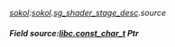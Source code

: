_[sokol](../../modules/sokol/sokol-module.md):[sokol](../../modules/sokol/sokol-module.md).[sg\_shader\_stage\_desc](../../modules/sokol/sokol-sg_shader_stage_desc.md).source_
##### Field source:[libc.const_char_t](../../modules/libc/libc-const_char_t.md) Ptr
